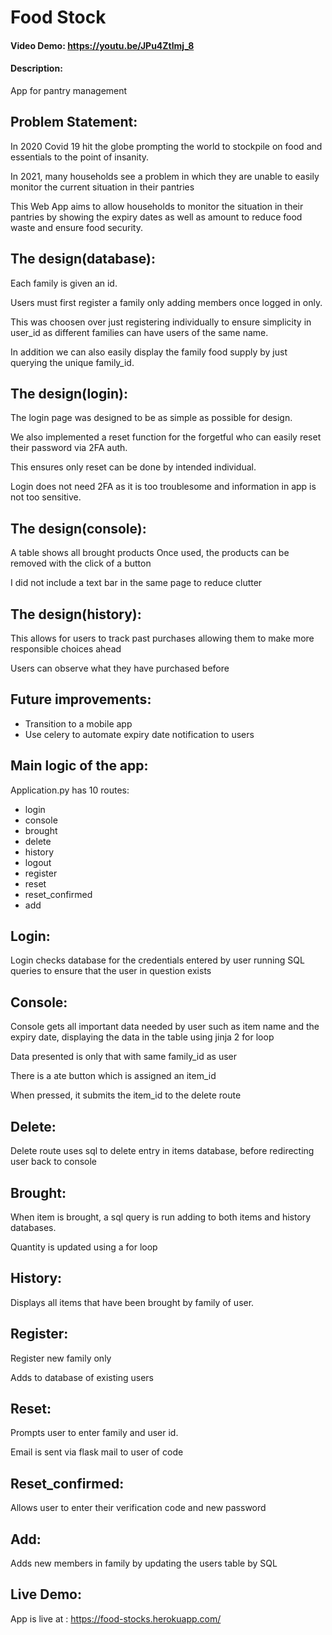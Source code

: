 # Food Stock
#### Video Demo: https://youtu.be/JPu4Ztlmj_8
#### Description:
App for pantry management
## Problem Statement:
In 2020 Covid 19 hit the globe prompting the world to stockpile on food and essentials to the point of insanity.

In 2021, many households see a problem in which they are unable to easily monitor the current situation in their pantries

This Web App aims to allow households to monitor the situation in their pantries by showing the expiry dates as well as amount
to reduce food waste and ensure food security.

## The design(database):
Each family is given an id.

Users must first register a family only adding members once logged in only.

This was choosen over just registering individually to ensure simplicity in user_id as different families can have users of the same name.

In addition we can also easily display the family food supply by just querying the unique family_id.


## The design(login):
The login page was designed to be as simple as possible for design.

We also implemented a reset function for the forgetful who can easily reset their password via 2FA auth.

This ensures only reset can be done by intended individual.

Login does not need 2FA as it is too troublesome and information in app is not too sensitive.


## The design(console):
A table shows all brought products
Once used, the products can be removed with the click of a button

I did not include a text bar in the same page to reduce clutter


## The design(history):
This allows for users to track past purchases allowing them to make more responsible choices ahead

Users can observe what they have purchased before


## Future improvements:
- Transition to a mobile app
- Use celery to automate expiry date notification to users

## Main logic of the app:
Application.py has 10 routes:
- login
- console
- brought
- delete
- history
- logout
- register
- reset
- reset_confirmed
- add

## Login:
Login checks database for the credentials entered by user running SQL queries to ensure that the user in question exists

## Console:
Console gets all important data needed by user such as item name and the expiry date, displaying the data in the table using jinja 2 for loop

Data presented is only that with same family_id as user

There is a ate button which is assigned an item_id

When pressed, it submits the item_id to the delete route

## Delete:
Delete route uses sql to delete entry in items database, before redirecting user back to console

## Brought:
When item is brought, a sql query is run adding to both items and history databases.

Quantity is updated using a for loop

## History:
Displays all items that have been brought by family of user.

## Register:
Register new family only

Adds to database of existing users

## Reset:
Prompts user to enter family and user id.

Email is sent via flask mail to user of code

## Reset_confirmed:
Allows user to enter their verification code and new password

## Add:
Adds new members in family by updating the users table by SQL

## Live Demo:
App is live at : https://food-stocks.herokuapp.com/
























